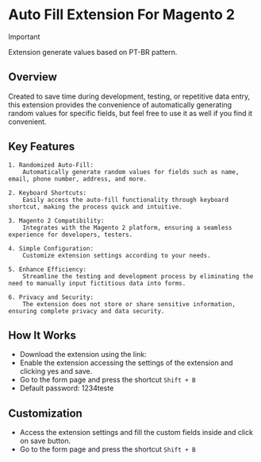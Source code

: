 # Auto Fill Extension For Magento 2
> [!IMPORTANT]  
> Extension generate values based on PT-BR pattern.
## Overview
  Created to save time during development, testing, or repetitive data entry, this extension provides the convenience of automatically generating random values for specific fields, but feel free to use it as well if you find it convenient.
## Key Features
    1. Randomized Auto-Fill:
        Automatically generate random values for fields such as name, email, phone number, address, and more.

    2. Keyboard Shortcuts:
        Easily access the auto-fill functionality through keyboard shortcut, making the process quick and intuitive.

    3. Magento 2 Compatibility:
        Integrates with the Magento 2 platform, ensuring a seamless experience for developers, testers.

    4. Simple Configuration:
        Customize extension settings according to your needs.

    5. Enhance Efficiency:
        Streamline the testing and development process by eliminating the need to manually input fictitious data into forms.

    6. Privacy and Security:
        The extension does not store or share sensitive information, ensuring complete privacy and data security.
## How It Works
  - Download the extension using the link: 
  - Enable the extension accessing the settings of the extension and clicking yes and save.
  - Go to the form page and press the shortcut `Shift + B`
  - Default password: 1234teste
## Customization
  - Access the extension settings and fill the custom fields inside and click on save button.
  - Go to the form page and press the shortcut `Shift + B`